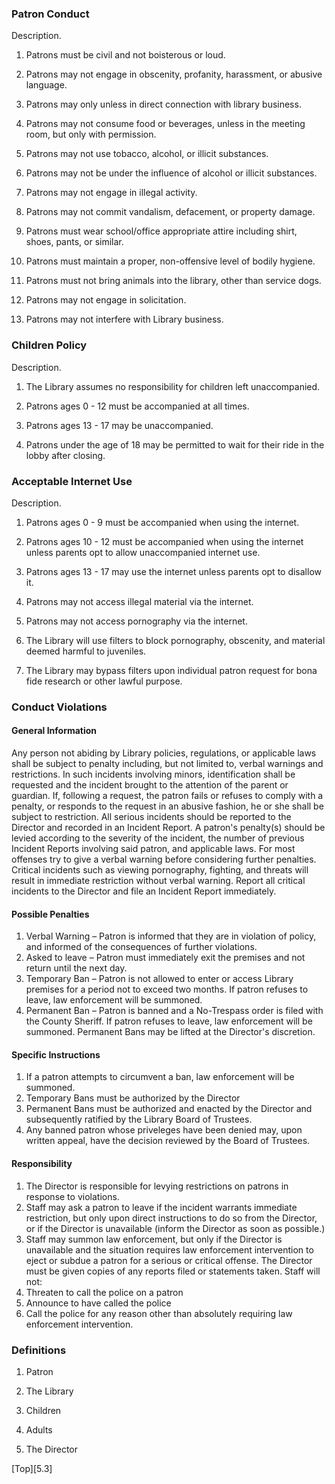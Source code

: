 ### Patron Conduct
Description.

1. Patrons must be civil and not boisterous or loud.

2. Patrons may not engage in obscenity, profanity, harassment, or abusive language.

3. Patrons may only unless in direct connection with library business.

4. Patrons may not consume food or beverages, unless in the meeting room, but only with permission.

5. Patrons may not use tobacco, alcohol, or illicit substances.

6. Patrons may not be under the influence of alcohol or illicit substances.

7. Patrons may not engage in illegal activity.

8. Patrons may not commit vandalism, defacement, or property damage.

9. Patrons must wear school/office appropriate attire including shirt, shoes, pants, or similar.

10. Patrons must maintain a proper, non-offensive level of bodily hygiene.

11. Patrons must not bring animals into the library, other than service dogs.

12. Patrons may not engage in solicitation.

13. Patrons may not interfere with Library business.

### Children Policy
Description.

1. The Library assumes no responsibility for children left unaccompanied.

2. Patrons ages 0 - 12 must be accompanied at all times.

3. Patrons ages 13 - 17 may be unaccompanied.

4. Patrons under the age of 18 may be permitted to wait for their ride in the lobby after closing.

### Acceptable Internet Use
Description.

1. Patrons ages 0 - 9 must be accompanied when using the internet.

2. Patrons ages 10 - 12 must be accompanied when using the internet unless parents opt to allow unaccompanied internet use.

2. Patrons ages 13 - 17 may use the internet unless parents opt to disallow it.

3. Patrons may not access illegal material via the internet.

4. Patrons may not access pornography via the internet.

5. The Library will use filters to block pornography, obscenity, and material deemed harmful to juveniles.

6. The Library may bypass filters upon individual patron request for bona fide research or other lawful purpose.

### Conduct Violations

#### General Information
Any person not abiding by Library policies, regulations, or applicable laws shall be subject to penalty including, but not limited to, verbal warnings and restrictions. In such incidents involving minors, identification shall be requested and the incident brought to the attention of the parent or guardian. If, following a request, the patron fails or refuses to comply with a penalty, or responds to the request in an abusive fashion, he or she shall be subject to restriction. All serious incidents should be reported to the Director and recorded in an Incident Report. A patron's penalty(s) should be levied according to the severity of the incident, the number of previous Incident Reports involving said patron, and applicable laws. For most offenses try to give a verbal warning before considering further penalties. Critical incidents such as viewing pornography, fighting, and threats will result in immediate restriction without verbal warning. Report all critical incidents to the Director and file an Incident Report immediately.

#### Possible Penalties
1. Verbal Warning – Patron is informed that they are in violation of policy, and informed of the consequences of further violations.
2. Asked to leave – Patron must immediately exit the premises and not return until the next day.
3. Temporary Ban – Patron is not allowed to enter or access Library premises for a period not to exceed two months. If patron refuses to leave, law enforcement will be summoned.
4. Permanent Ban – Patron is banned and a No-Trespass order is filed with the County Sheriff.  If patron refuses to leave, law enforcement will be summoned. Permanent Bans may be lifted at the Director's discretion.

#### Specific Instructions
1. If a patron attempts to circumvent a ban, law enforcement will be summoned.
2. Temporary Bans must be authorized by the Director
3. Permanent Bans must be authorized and enacted by the Director and subsequently ratified by the Library Board of Trustees.
4. Any banned patron whose priveleges have been denied may, upon written appeal, have the decision reviewed by the Board of Trustees.

#### Responsibility
1. The Director is responsible for levying restrictions on patrons in response to violations.
2. Staff may ask a patron to leave if the incident warrants immediate restriction, but only upon direct instructions to do so from the Director, or if the Director is unavailable (inform the Director as soon as possible.)
3. Staff may summon law enforcement, but only if the Director is unavailable and the situation requires law enforcement intervention to eject or subdue a patron for a serious or critical offense. The Director must be given copies of any reports filed or statements taken.
Staff will not:
4. Threaten to call the police on a patron
5. Announce to have called the police
6. Call the police for any reason other than absolutely requiring law enforcement intervention.

### Definitions

1. Patron

2. The Library

3. Children

4. Adults

5. The Director


[Top][5.3]